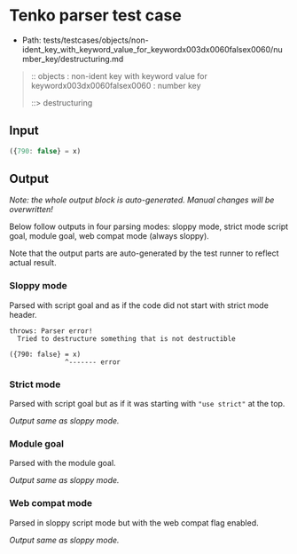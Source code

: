 # Tenko parser test case

- Path: tests/testcases/objects/non-ident_key_with_keyword_value_for_keywordx003dx0060falsex0060/number_key/destructuring.md

> :: objects : non-ident key with keyword value for keywordx003dx0060falsex0060 : number key
>
> ::> destructuring

## Input

`````js
({790: false} = x)
`````

## Output

_Note: the whole output block is auto-generated. Manual changes will be overwritten!_

Below follow outputs in four parsing modes: sloppy mode, strict mode script goal, module goal, web compat mode (always sloppy).

Note that the output parts are auto-generated by the test runner to reflect actual result.

### Sloppy mode

Parsed with script goal and as if the code did not start with strict mode header.

`````
throws: Parser error!
  Tried to destructure something that is not destructible

({790: false} = x)
              ^------- error
`````

### Strict mode

Parsed with script goal but as if it was starting with `"use strict"` at the top.

_Output same as sloppy mode._

### Module goal

Parsed with the module goal.

_Output same as sloppy mode._

### Web compat mode

Parsed in sloppy script mode but with the web compat flag enabled.

_Output same as sloppy mode._
